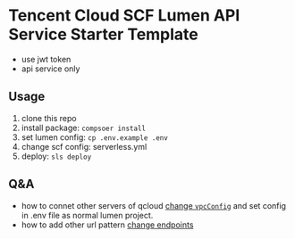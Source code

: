 # Tencent Cloud SCF Lumen API Service Starter Template

* use jwt token
* api service only

## Usage
1. clone this repo
2. install package: `compsoer install`
3. set lumen config: `cp .env.example .env`
4. change scf config: serverless.yml
5. deploy: `sls deploy`

## Q&A
- how to connet other servers of qcloud
[change `vpcConfig`](https://github.com/serverless-components/tencent-scf/blob/master/docs/configure.md#%E7%A7%81%E6%9C%89%E7%BD%91%E7%BB%9C) and set config in .env file as normal lumen project.
- how to add other url pattern
[change endpoints](https://github.com/serverless-components/tencent-scf/blob/master/docs/configure.md#apigw-%E8%A7%A6%E5%8F%91%E5%99%A8%E5%8F%82%E6%95%B0)
